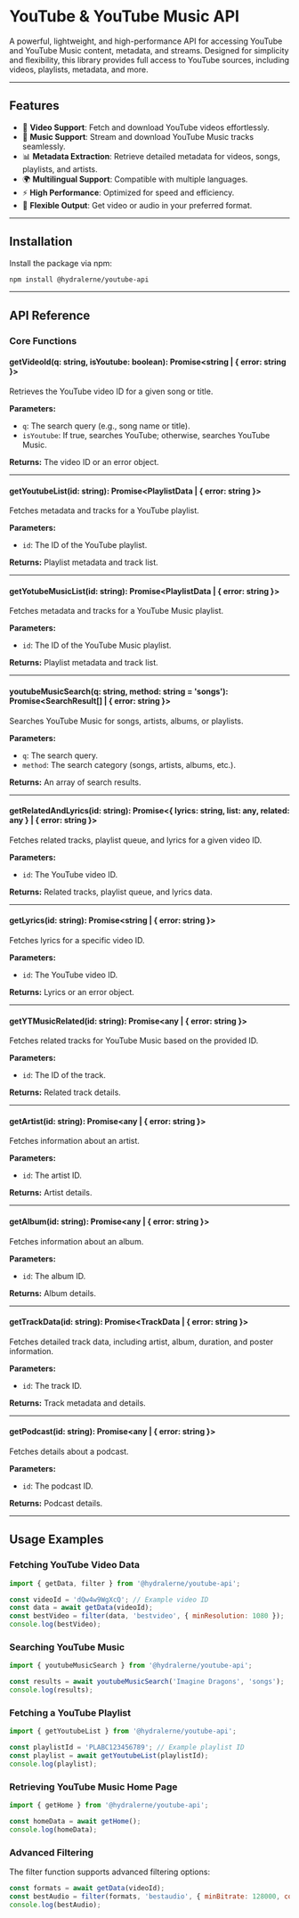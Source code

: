 # YouTube & YouTube Music API

A powerful, lightweight, and high-performance API for accessing YouTube and YouTube Music content, metadata, and streams. Designed for simplicity and flexibility, this library provides full access to YouTube sources, including videos, playlists, metadata, and more.

---

## Features

- 🎥 **Video Support**: Fetch and download YouTube videos effortlessly.
- 🎵 **Music Support**: Stream and download YouTube Music tracks seamlessly.
- 📊 **Metadata Extraction**: Retrieve detailed metadata for videos, songs, playlists, and artists.
- 🌍 **Multilingual Support**: Compatible with multiple languages.
- ⚡ **High Performance**: Optimized for speed and efficiency.
- 🔄 **Flexible Output**: Get video or audio in your preferred format.

---

## Installation

Install the package via npm:

```bash
npm install @hydralerne/youtube-api
```

---

## API Reference

### Core Functions

#### **getVideoId(q: string, isYoutube: boolean): Promise<string | { error: string }>**
Retrieves the YouTube video ID for a given song or title.

**Parameters:**
- `q`: The search query (e.g., song name or title).
- `isYoutube`: If true, searches YouTube; otherwise, searches YouTube Music.

**Returns:** The video ID or an error object.

---

#### **getYoutubeList(id: string): Promise<PlaylistData | { error: string }>**
Fetches metadata and tracks for a YouTube playlist.

**Parameters:**
- `id`: The ID of the YouTube playlist.

**Returns:** Playlist metadata and track list.

---

#### **getYotubeMusicList(id: string): Promise<PlaylistData | { error: string }>**
Fetches metadata and tracks for a YouTube Music playlist.

**Parameters:**
- `id`: The ID of the YouTube Music playlist.

**Returns:** Playlist metadata and track list.

---

#### **youtubeMusicSearch(q: string, method: string = 'songs'): Promise<SearchResult[] | { error: string }>**
Searches YouTube Music for songs, artists, albums, or playlists.

**Parameters:**
- `q`: The search query.
- `method`: The search category (songs, artists, albums, etc.).

**Returns:** An array of search results.

---

#### **getRelatedAndLyrics(id: string): Promise<{ lyrics: string, list: any, related: any } | { error: string }>**
Fetches related tracks, playlist queue, and lyrics for a given video ID.

**Parameters:**
- `id`: The YouTube video ID.

**Returns:** Related tracks, playlist queue, and lyrics data.

---

#### **getLyrics(id: string): Promise<string | { error: string }>**
Fetches lyrics for a specific video ID.

**Parameters:**
- `id`: The YouTube video ID.

**Returns:** Lyrics or an error object.

---

#### **getYTMusicRelated(id: string): Promise<any | { error: string }>**
Fetches related tracks for YouTube Music based on the provided ID.

**Parameters:**
- `id`: The ID of the track.

**Returns:** Related track details.

---

#### **getArtist(id: string): Promise<any | { error: string }>**
Fetches information about an artist.

**Parameters:**
- `id`: The artist ID.

**Returns:** Artist details.

---

#### **getAlbum(id: string): Promise<any | { error: string }>**
Fetches information about an album.

**Parameters:**
- `id`: The album ID.

**Returns:** Album details.

---

#### **getTrackData(id: string): Promise<TrackData | { error: string }>**
Fetches detailed track data, including artist, album, duration, and poster information.

**Parameters:**
- `id`: The track ID.

**Returns:** Track metadata and details.

---

#### **getPodcast(id: string): Promise<any | { error: string }>**
Fetches details about a podcast.

**Parameters:**
- `id`: The podcast ID.

**Returns:** Podcast details.

---

## Usage Examples

### Fetching YouTube Video Data
```javascript
import { getData, filter } from '@hydralerne/youtube-api';

const videoId = 'dQw4w9WgXcQ'; // Example video ID
const data = await getData(videoId);
const bestVideo = filter(data, 'bestvideo', { minResolution: 1080 });
console.log(bestVideo);
```

### Searching YouTube Music
```javascript
import { youtubeMusicSearch } from '@hydralerne/youtube-api';

const results = await youtubeMusicSearch('Imagine Dragons', 'songs');
console.log(results);
```

### Fetching a YouTube Playlist
```javascript
import { getYoutubeList } from '@hydralerne/youtube-api';

const playlistId = 'PLABC123456789'; // Example playlist ID
const playlist = await getYoutubeList(playlistId);
console.log(playlist);
```

### Retrieving YouTube Music Home Page
```javascript
import { getHome } from '@hydralerne/youtube-api';

const homeData = await getHome();
console.log(homeData);
```

### Advanced Filtering
The filter function supports advanced filtering options:

```javascript
const formats = await getData(videoId);
const bestAudio = filter(formats, 'bestaudio', { minBitrate: 128000, codec: 'mp4a' });
console.log(bestAudio);
```

